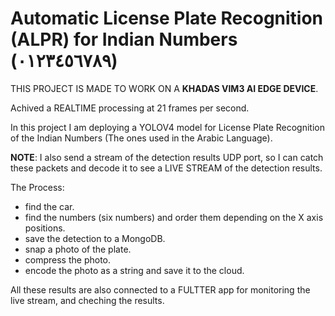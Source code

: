 # Automatic License Plate Recognition (ALPR) for Indian Numbers (٠١٢٣٤٥٦٧٨٩)

THIS PROJECT IS MADE TO WORK ON A **KHADAS VIM3 AI EDGE DEVICE**.

Achived a REALTIME processing at 21 frames per second.

In this project I am deploying a YOLOV4 model for License Plate Recognition of the Indian Numbers (The ones used in the Arabic Language).

**NOTE**: I also send a stream of the detection results UDP port, so I can catch these packets and decode it to see a LIVE STREAM of the detection results. 

The Process:
- find the car. 
- find the numbers (six numbers) and order them depending on the X axis positions.
- save the detection to a MongoDB. 
- snap a photo of the plate.
- compress the photo.
- encode the photo as a string and save it to the cloud.

All these results are also connected to a FULTTER app for monitoring the live stream, and cheching the results.
